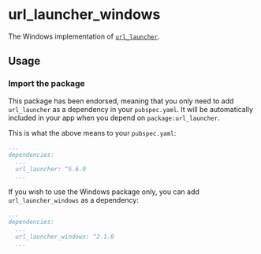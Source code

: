 # url_launcher_windows

The Windows implementation of [`url_launcher`][1].

## Usage

### Import the package

This package has been endorsed, meaning that you only need to add `url_launcher`
as a dependency in your `pubspec.yaml`. It will be automatically included in your app
when you depend on `package:url_launcher`.

This is what the above means to your `pubspec.yaml`:

```yaml
...
dependencies:
  ...
  url_launcher: ^5.6.0
  ...
```

If you wish to use the Windows package only, you can add  `url_launcher_windows` as a
dependency:

```yaml
...
dependencies:
  ...
  url_launcher_windows: ^2.1.0
  ...
```

[1]: ../url_launcher/url_launcher
